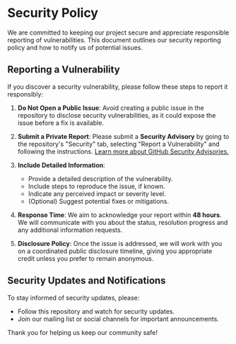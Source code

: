 # Security Policy

We are committed to keeping our project secure and appreciate responsible reporting of vulnerabilities. This document outlines our security reporting policy and how to notify us of potential issues.

## Reporting a Vulnerability

If you discover a security vulnerability, please follow these steps to report it responsibly:

1. **Do Not Open a Public Issue**: Avoid creating a public issue in the repository to disclose security vulnerabilities, as it could expose the issue before a fix is available.

2. **Submit a Private Report**: Please submit a **Security Advisory** by going to the repository's "Security" tab, selecting "Report a Vulnerability" and following the instructions. [Learn more about GitHub Security Advisories.](https://docs.github.com/en/code-security/security-advisories)

3. **Include Detailed Information**:
    - Provide a detailed description of the vulnerability.
    - Include steps to reproduce the issue, if known.
    - Indicate any perceived impact or severity level.
    - (Optional) Suggest potential fixes or mitigations.

4. **Response Time**: We aim to acknowledge your report within **48 hours**. We will communicate with you about the status, resolution progress and any additional information requests.

5. **Disclosure Policy**: Once the issue is addressed, we will work with you on a coordinated public disclosure timeline, giving you appropriate credit unless you prefer to remain anonymous.

## Security Updates and Notifications

To stay informed of security updates, please:

- Follow this repository and watch for security updates.
- Join our mailing list or social channels for important announcements.

Thank you for helping us keep our community safe!
